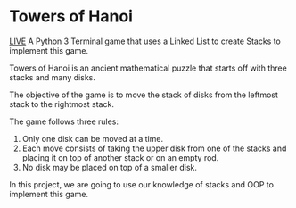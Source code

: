 # Towers of Hanoi

[LIVE](https://replit.com/@rmdpalo/towers-of-hanoi?v=1)
A Python 3 Terminal game that uses a Linked List to create Stacks to implement this game.

Towers of Hanoi is an ancient mathematical puzzle that starts off with three stacks and many disks.

The objective of the game is to move the stack of disks from the leftmost stack to the rightmost stack.

The game follows three rules:

1. Only one disk can be moved at a time.
2. Each move consists of taking the upper disk from one of the stacks and placing it on top of another stack or on an empty rod.
3. No disk may be placed on top of a smaller disk.


In this project, we are going to use our knowledge of stacks and OOP to implement this game.
